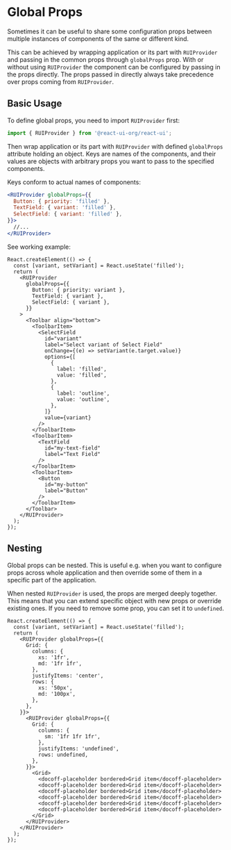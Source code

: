# Global Props

Sometimes it can be useful to share some configuration props between
multiple instances of components of the same or different kind.

This can be achieved by wrapping application or its part with `RUIProvider`
and passing in the common props through `globalProps` prop. With or without
using `RUIProvider` the component can be configured by passing in the props
directly. The props passed in directly always take precedence over props
coming from `RUIProvider`.

## Basic Usage

To define global props, you need to import `RUIProvider` first:

```js
import { RUIProvider } from '@react-ui-org/react-ui';
```

Then wrap application or its part with `RUIProvider` with defined `globalProps`
attribute holding an object. Keys are names of the components, and their
values are objects with arbitrary props you want to pass to the specified
components.

Keys conform to actual names of components:

```jsx
<RUIProvider globalProps={{
  Button: { priority: 'filled' },
  TextField: { variant: 'filled' },
  SelectField: { variant: 'filled' },
}}>
  //...
</RUIProvider>
```

See working example:

```docoff-react-preview
React.createElement(() => {
  const [variant, setVariant] = React.useState('filled');
  return (
    <RUIProvider
      globalProps={{
        Button: { priority: variant },
        TextField: { variant },
        SelectField: { variant },
      }}
    >
      <Toolbar align="bottom">
        <ToolbarItem>
          <SelectField
            id="variant"
            label="Select variant of Select Field"
            onChange={(e) => setVariant(e.target.value)}
            options={[
              {
                label: 'filled',
                value: 'filled',
              },
              {
                label: 'outline',
                value: 'outline',
              },
            ]}
            value={variant}
          />
        </ToolbarItem>
        <ToolbarItem>
          <TextField
            id="my-text-field"
            label="Text Field"
          />
        </ToolbarItem>
        <ToolbarItem>
          <Button
            id="my-button"
            label="Button"
          />
        </ToolbarItem>
      </Toolbar>
    </RUIProvider>
  );
});
```

## Nesting

Global props can be nested. This is useful e.g. when you want to configure
props across whole application and then override some of them in a specific
part of the application.

When nested `RUIProvider` is used, the props are merged deeply together. This
means that you can extend specific object with new props or override existing
ones. If you need to remove some prop, you can set it to `undefined`.

```docoff-react-preview
React.createElement(() => {
  const [variant, setVariant] = React.useState('filled');
  return (
    <RUIProvider globalProps={{
      Grid: {
        columns: {
          xs: '1fr',
          md: '1fr 1fr',
        },
        justifyItems: 'center',
        rows: {
          xs: '50px',
          md: '100px',
        },
      },
    }}>
      <RUIProvider globalProps={{
        Grid: {
          columns: {
            sm: '1fr 1fr 1fr',
          },
          justifyItems: 'undefined',
          rows: undefined,
        },
      }}>
        <Grid>
          <docoff-placeholder bordered>Grid item</docoff-placeholder>
          <docoff-placeholder bordered>Grid item</docoff-placeholder>
          <docoff-placeholder bordered>Grid item</docoff-placeholder>
          <docoff-placeholder bordered>Grid item</docoff-placeholder>
          <docoff-placeholder bordered>Grid item</docoff-placeholder>
          <docoff-placeholder bordered>Grid item</docoff-placeholder>
        </Grid>
      </RUIProvider>
    </RUIProvider>
  );
});
```
